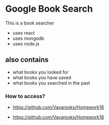 # Google Book Search

This is a book searcher

- uses react
- uses mongodb
- uses node.js

## also contains

- what books you looked for
- what books you have saved
- what books you searched in the past

### How to access?

- https://github.com/Vavarooks/Homework16

- https://github.com/Vavarooks/Homework16